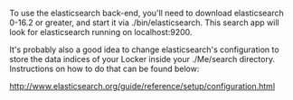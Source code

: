 To use the elasticsearch back-end, you'll need to download elasticsearch 0-16.2
or greater, and start it via ./bin/elasticsearch.  This search app will look
for elasticsearch running on localhost:9200.

It's probably also a good idea to change elasticsearch's configuration to store
the data indices of your Locker inside your ./Me/search directory.
Instructions on how to do that can be found below:

http://www.elasticsearch.org/guide/reference/setup/configuration.html